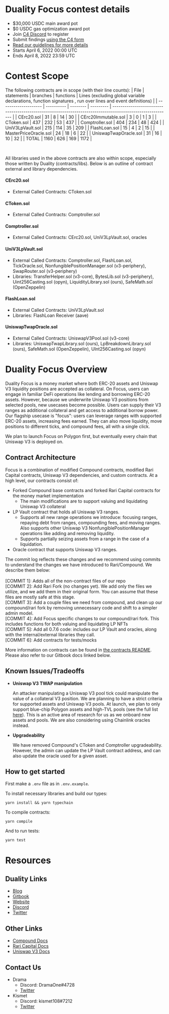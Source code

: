 # Duality Focus contest details
- $30,000 USDC main award pot
- $0 USDC gas optimization award pot
- Join [C4 Discord](https://discord.gg/code4rena) to register
- Submit findings [using the C4 form](https://code4rena.com/contests/2022-04-duality-focus-contest/submit)
- [Read our guidelines for more details](https://docs.code4rena.com/roles/wardens)
- Starts April 6, 2022 00:00 UTC
- Ends April 8, 2022 23:59 UTC

# Contest Scope

The following contracts are in scope (with their line counts):
| File | statements | branches | functions | Lines (excluding global variable declarations, function signatures , run over lines and event definitions) |
| -------------------- | ---------- | -------- | --------- | ---------------------------------------------------------------------------------------------------------- |
| CErc20.sol | 31 | 8	| 14 | 30 |
| CErc20Immutable.sol | 3	| 0	| 1	| 3 |
| CToken.sol | 437 | 232 | 53 | 437 |
| Comptroller.sol	| 404	| 234	| 48 | 424 |
| UniV3LpVault.sol | 215	| 114	| 35 | 209 |
| FlashLoan.sol	| 15 | 4 | 2 | 15 |
| MasterPriceOracle.sol | 24 | 18 | 6 | 22 |
| UniswapTwapOracle.sol	| 31 | 16 | 10	| 32 |
| TOTAL | 1160 | 626 | 169 | 1172 |

<br>

All libraries used in the above contracts are also within scope, especially those written by Duality (contracts/libs). Below is an outline of contract external and library dependencies.

#### CErc20.sol
- External Called Contracts: CToken.sol
#### CToken.sol
- External Called Contracts: Comptroller.sol
#### Comptroller.sol
- External Called Contracts: CErc20.sol, UniV3LpVault.sol, oracles
#### UniV3LpVault.sol
- External Called Contracts: Comptroller.sol, FlashLoan.sol, TickOracle.sol, NonfungiblePositionManager.sol (v3-periphery), SwapRouter.sol (v3-periphery)
- Libraries: TransferHelper.sol (v3-core), BytesLib.sol (v3-periphery), Uint256Casting.sol (opyn), LiquidityLibrary.sol (ours), SafeMath.sol (OpenZeppelin)
#### FlashLoan.sol
- External Called Contracts: UniV3LpVault.sol
- Libraries: FlashLoan Receiver (aave)
#### UniswapTwapOracle.sol
- External Called Contracts: UniswapV3Pool.sol (v3-core)
- Libraries: UniswapTwapLibrary.sol (ours), LpBreakdownLibrary.sol (ours), SafeMath.sol (OpenZeppelin), UInt256Casting.sol (opyn)

# Duality Focus Overview
Duality Focus is a money market where both ERC-20 assets and Uniswap V3 liquidity positions are accepted as collateral. On Focus, users can engage in familiar DeFi operations like lending and borrowing ERC-20 assets. However, because we underwrite Uniswap V3 positions from selected pools, new usecases become possible. Users can supply their V3 ranges as additional collateral and get access to additional borrow power. Our flagship usecase is "focus": users can leverage ranges with supported ERC-20 assets, increasing fees earned. They can also move liquidity, move positions to different ticks, and compound fees, all with a single click.

We plan to launch Focus on Polygon first, but eventually every chain that Uniswap V3 is deployed on. 

## Contract Architecture
Focus is a combination of modified Compound contracts, modified Rari Capital contracts, Uniswap V3 dependencies, and custom contracts.
At a high level, our contracts consist of:
- Forked Compound base contracts and forked Rari Capital contracts for the money market implementation
  - The main modifications are to support valuing and liquidating Uniswap V3 collateral
- LP Vault contract that holds all Uniswap V3 ranges. 
  - Supports all new range operations we introduce: focusing ranges, repaying debt from ranges, compounding fees, and moving ranges. Also supports other Uniswap V3 NonfungiblePositionManager operations like adding and removing liquidity. 
  - Supports partially seizing assets from a range in the case of a liquidation.
- Oracle contract that supports Uniswap V3 ranges.

The commit log reflects these changes and we recommend using commits to understand the changes we have introduced to Rari/Compound. We describe them below:
<br>
<br>
[COMMIT 1]: Adds all of the non-contract files of our repo
<br>
[COMMIT 2]: Add Rari Fork (no changes yet). We add only the files we utilize, and we add them in their original form. You can assume that these files are mostly safe at this stage.
<br>
[COMMIT 3]: Add a couple files we need from compound, and clean up our compound/rari fork by removing unnecessary code and shift to a simpler admin model.
<br>
[COMMIT 4]: Add Focus specific changes to our compound/rari fork. This includes functions for both valuing and liquidating LP NFTs
<br>
[COMMIT 5]: Add all 0.7.6 code: includes our LP Vault and oracles, along with the internal/external libraries they call. 
<br>
[COMMIT 6]: Add contracts for tests/mocks


More information on contracts can be found in [the contracts README](https://github.com/code-423n4/2022-04-dualityfocus/blob/e4bc33c0eb6be79bf1346b4a6c50b3e18964b589/contracts/README.md). Please also refer to our Gitbook docs linked below.

## Known Issues/Tradeoffs
- **Uniswap V3 TWAP manipulation**

  An attacker manipulating a Uniswap V3 pool tick could manipulate the value of a collateral V3 position. We are planning to have a strict criteria for supported assets and Uniswap V3 pools. At launch, we plan to only support blue-chip Polygon assets and high-TVL pools (see the full list [here](https://dualitylabs.gitbook.io/duality/duality-focus/supported-assets-pools)). This is an active area of research for us as we onboard new assets and pools. We are also considering using Chainlink oracles instead.

- **Upgradeability**

  We have removed Compound's CToken and Comptroller upgradeability. However, the admin can update the LP Vault contract address, and can also update the oracle used for a given asset.
  
## How to get started

First make a `.env` file as in `.env.example`.

To install necessary libraries and build our types:

```
yarn install && yarn typechain
```

To compile contracts:

```
yarn compile
```

And to run tests:

```
yarn test
```

# Resources
## Duality Links
- [Blog](https://mirror.xyz/0x426D702b3ECc4a2f50E575413f20642bbDB8965e)
- [Gitbook](https://dualitylabs.gitbook.io/duality/)
- [Website](https://www.dualityfi.xyz/)
- [Discord](https://discord.gg/nDRCdF6Bnc)
- [Twitter](https://twitter.com/DualityFi)
## Other Links
- [Compound Docs](https://compound.finance/docs)
- [Rari Capital Docs](https://docs.rari.capital/)
- [Uniswap V3 Docs](https://docs.uniswap.org/protocol/reference/smart-contracts)
## Contact Us
- Drama
  - Discord: DramaOne#4728
  - [Twitter](https://twitter.com/0xdramaone)
- Kismet 
  - Discord: kismet108#7212
  - [Twitter](https://twitter.com/kismet108)
